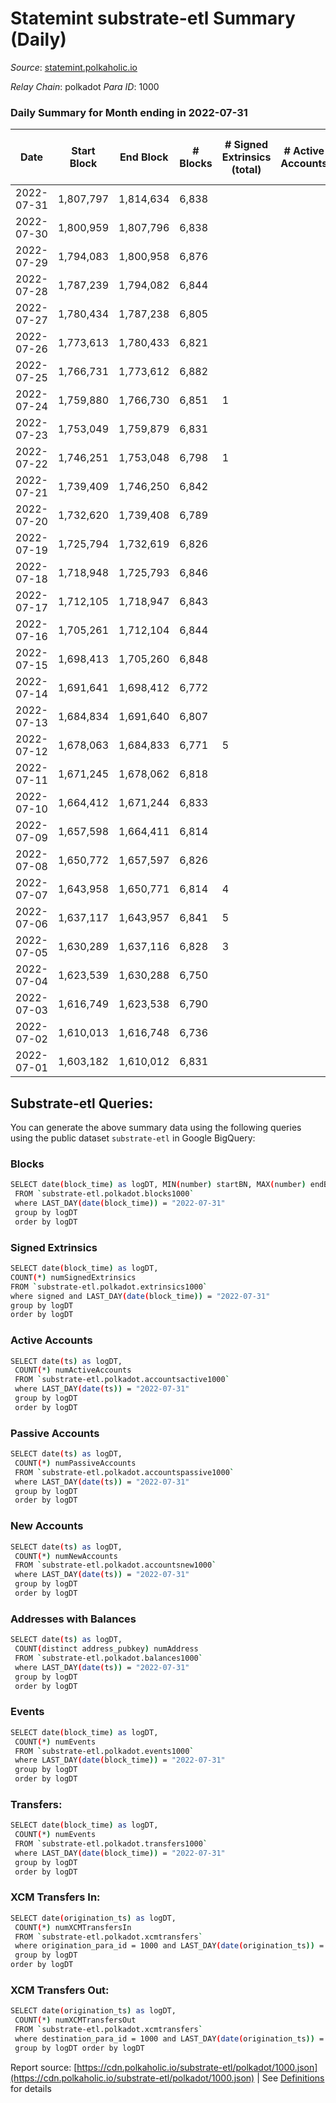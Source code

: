 # Statemint substrate-etl Summary (Daily)

_Source_: [statemint.polkaholic.io](https://statemint.polkaholic.io)

*Relay Chain*: polkadot
*Para ID*: 1000



### Daily Summary for Month ending in 2022-07-31


| Date | Start Block | End Block | # Blocks | # Signed Extrinsics (total) | # Active Accounts | # Passive | # New | # Addresses with Balances | # Events | # Transfers | # XCM Transfers In | # XCM Transfers Out | Issues | 
| ---- | ----------- | --------- | -------- | --------------------------- | ----------------- | --------- | ----- | ------------------------- | -------- | ----------- | ------------------ | ------------------- | ------ |
| 2022-07-31 | 1,807,797 | 1,814,634 | 6,838 |  |  |  |  | 43 | 13,680 |   |   |   |  |
| 2022-07-30 | 1,800,959 | 1,807,796 | 6,838 |  |  |  |  | 43 | 13,680 |   |   |   |  |
| 2022-07-29 | 1,794,083 | 1,800,958 | 6,876 |  |  |  |  | 43 | 13,762 |   | 1 ($1.62) |   |  |
| 2022-07-28 | 1,787,239 | 1,794,082 | 6,844 |  |  |  |  | 42 | 13,692 |   |   |   |  |
| 2022-07-27 | 1,780,434 | 1,787,238 | 6,805 |  |  |  |  | 42 | 13,613 |   |   |   |  |
| 2022-07-26 | 1,773,613 | 1,780,433 | 6,821 |  |  |  |  | 42 | 13,649 |   |   |   |  |
| 2022-07-25 | 1,766,731 | 1,773,612 | 6,882 |  |  |  |  | 42 | 13,768 |   |   |   |  |
| 2022-07-24 | 1,759,880 | 1,766,730 | 6,851 | 1 |  |  |  | 42 | 13,710 |   |   |   |  |
| 2022-07-23 | 1,753,049 | 1,759,879 | 6,831 |  |  |  |  | 42 | 13,666 |   |   |   |  |
| 2022-07-22 | 1,746,251 | 1,753,048 | 6,798 | 1 |  |  |  | 42 | 13,609 |   | 1 ($156.24) |   |  |
| 2022-07-21 | 1,739,409 | 1,746,250 | 6,842 |  |  |  |  | 41 | 13,688 |   |   |   |  |
| 2022-07-20 | 1,732,620 | 1,739,408 | 6,789 |  |  |  |  | 41 | 13,582 |   |   |   |  |
| 2022-07-19 | 1,725,794 | 1,732,619 | 6,826 |  |  |  |  | 41 | 13,656 |   |   |   |  |
| 2022-07-18 | 1,718,948 | 1,725,793 | 6,846 |  |  |  |  | 41 | 13,696 |   |   |   |  |
| 2022-07-17 | 1,712,105 | 1,718,947 | 6,843 |  |  |  |  | 41 | 13,689 |   |   |   |  |
| 2022-07-16 | 1,705,261 | 1,712,104 | 6,844 |  |  |  |  | 41 | 13,692 |   |   |   |  |
| 2022-07-15 | 1,698,413 | 1,705,260 | 6,848 |  |  |  |  | 41 | 13,706 |   | 1 ($6.66) |   |  |
| 2022-07-14 | 1,691,641 | 1,698,412 | 6,772 |  |  |  |  | 40 | 13,548 |   |   |   |  |
| 2022-07-13 | 1,684,834 | 1,691,640 | 6,807 |  |  |  |  | 40 | 13,626 |   | 1 ($1.26) |   |  |
| 2022-07-12 | 1,678,063 | 1,684,833 | 6,771 | 5 |  |  |  | 39 | 13,589 | 4 ($12.79) | 1 ($3.26) |   |  |
| 2022-07-11 | 1,671,245 | 1,678,062 | 6,818 |  |  |  |  | 39 | 13,640 |   |   |   |  |
| 2022-07-10 | 1,664,412 | 1,671,244 | 6,833 |  |  |  |  | 39 | 13,670 |   |   |   |  |
| 2022-07-09 | 1,657,598 | 1,664,411 | 6,814 |  |  |  |  | 39 | 13,632 |   |   |   |  |
| 2022-07-08 | 1,650,772 | 1,657,597 | 6,826 |  |  |  |  | 39 | 13,655 |   |   |   |  |
| 2022-07-07 | 1,643,958 | 1,650,771 | 6,814 | 4 |  |  |  | 39 | 13,683 |   | 5 ($25.42) |   |  |
| 2022-07-06 | 1,637,117 | 1,643,957 | 6,841 | 5 |  |  |  | 39 | 13,735 |   | 5 ($11.83) |   |  |
| 2022-07-05 | 1,630,289 | 1,637,116 | 6,828 | 3 |  |  |  | 38 | 13,697 |   | 4 ($4.22) |   |  |
| 2022-07-04 | 1,623,539 | 1,630,288 | 6,750 |  |  |  |  | 38 | 13,504 |   |   |   |  |
| 2022-07-03 | 1,616,749 | 1,623,538 | 6,790 |  |  |  |  | 38 | 13,583 |   |   |   |  |
| 2022-07-02 | 1,610,013 | 1,616,748 | 6,736 |  |  |  |  | 38 | 13,479 |   |   |   |  |
| 2022-07-01 | 1,603,182 | 1,610,012 | 6,831 |  |  |  |  | 38 | 13,666 |   |   |   |  |

## Substrate-etl Queries:
You can generate the above summary data using the following queries using the public dataset `substrate-etl` in Google BigQuery:

### Blocks
```bash
SELECT date(block_time) as logDT, MIN(number) startBN, MAX(number) endBN, COUNT(*) numBlocks 
 FROM `substrate-etl.polkadot.blocks1000`  
 where LAST_DAY(date(block_time)) = "2022-07-31" 
 group by logDT 
 order by logDT
```

### Signed Extrinsics
```bash
SELECT date(block_time) as logDT, 
COUNT(*) numSignedExtrinsics 
FROM `substrate-etl.polkadot.extrinsics1000`  
where signed and LAST_DAY(date(block_time)) = "2022-07-31" 
group by logDT 
order by logDT
```

### Active Accounts
```bash
SELECT date(ts) as logDT, 
 COUNT(*) numActiveAccounts 
 FROM `substrate-etl.polkadot.accountsactive1000` 
 where LAST_DAY(date(ts)) = "2022-07-31" 
 group by logDT 
 order by logDT
```

### Passive Accounts
```bash
SELECT date(ts) as logDT, 
 COUNT(*) numPassiveAccounts 
 FROM `substrate-etl.polkadot.accountspassive1000` 
 where LAST_DAY(date(ts)) = "2022-07-31" 
 group by logDT 
 order by logDT
```

### New Accounts
```bash
SELECT date(ts) as logDT, 
 COUNT(*) numNewAccounts 
 FROM `substrate-etl.polkadot.accountsnew1000` 
 where LAST_DAY(date(ts)) = "2022-07-31" 
 group by logDT
 order by logDT
```

### Addresses with Balances
```bash
SELECT date(ts) as logDT,
 COUNT(distinct address_pubkey) numAddress 
 FROM `substrate-etl.polkadot.balances1000` 
 where LAST_DAY(date(ts)) = "2022-07-31" 
 group by logDT 
 order by logDT
```

### Events
```bash
SELECT date(block_time) as logDT, 
 COUNT(*) numEvents 
 FROM `substrate-etl.polkadot.events1000` 
 where LAST_DAY(date(block_time)) = "2022-07-31" 
 group by logDT 
 order by logDT
```

### Transfers:
```bash
SELECT date(block_time) as logDT, 
 COUNT(*) numEvents 
 FROM `substrate-etl.polkadot.transfers1000` 
 where LAST_DAY(date(block_time)) = "2022-07-31" 
 group by logDT 
 order by logDT
```

### XCM Transfers In:
```bash
SELECT date(origination_ts) as logDT, 
 COUNT(*) numXCMTransfersIn 
 FROM `substrate-etl.polkadot.xcmtransfers` 
 where origination_para_id = 1000 and LAST_DAY(date(origination_ts)) = "2022-07-31" 
 group by logDT 
order by logDT
```

### XCM Transfers Out:
```bash
SELECT date(origination_ts) as logDT, 
 COUNT(*) numXCMTransfersOut 
 FROM `substrate-etl.polkadot.xcmtransfers` 
 where destination_para_id = 1000 and LAST_DAY(date(origination_ts)) = "2022-07-31" 
 group by logDT order by logDT
```


Report source: [https://cdn.polkaholic.io/substrate-etl/polkadot/1000.json](https://cdn.polkaholic.io/substrate-etl/polkadot/1000.json) | See [Definitions](/DEFINITIONS.md) for details

